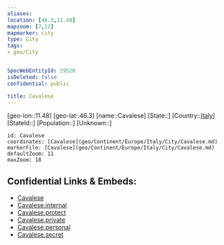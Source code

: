 ```yaml
---
aliases: 
location: [46.3,11.48]
mapzoom: [7,12] 
mapmarker: city 
type: City
tags:
- geo/City


SpocWebEntityId: 29520
isDeleted: false
confidential: public

title: Cavalese
---
```

[geo-lon::11.48]
[geo-lat::46.3]
[name::Cavalese]
[State::]
[Country::[Italy](geo/Continent/Europe/Italy.md)]
[StateId::]
[Population::]
[Unknown::]


```leaflet
id: Cavalese
coordinates: [Cavalese](geo/Continent/Europe/Italy/City/Cavalese.md)
markerFile: [Cavalese](geo/Continent/Europe/Italy/City/Cavalese.md)
defaultZoom: 11 
maxZoom: 18
```


## Confidential Links & Embeds: 
- [Cavalese](../../../../../../_public/geo/Continent/Europe/Italy/City/Cavalese.md) 
- [Cavalese.internal](../../../../../../_internal/geo/Continent/Europe/Italy/City/Cavalese.internal.md) 
- [Cavalese.protect](../../../../../../_protect/geo/Continent/Europe/Italy/City/Cavalese.protect.md) 
- [Cavalese.private](../../../../../../_private/geo/Continent/Europe/Italy/City/Cavalese.private.md) 
- [Cavalese.personal](../../../../../../_personal/geo/Continent/Europe/Italy/City/Cavalese.personal.md) 
- [Cavalese.secret](../../../../../../_secret/geo/Continent/Europe/Italy/City/Cavalese.secret.md) 
